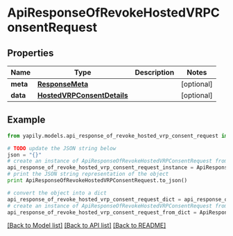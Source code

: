 # ApiResponseOfRevokeHostedVRPConsentRequest


## Properties
Name | Type | Description | Notes
------------ | ------------- | ------------- | -------------
**meta** | [**ResponseMeta**](ResponseMeta.md) |  | [optional] 
**data** | [**HostedVRPConsentDetails**](HostedVRPConsentDetails.md) |  | [optional] 

## Example

```python
from yapily.models.api_response_of_revoke_hosted_vrp_consent_request import ApiResponseOfRevokeHostedVRPConsentRequest

# TODO update the JSON string below
json = "{}"
# create an instance of ApiResponseOfRevokeHostedVRPConsentRequest from a JSON string
api_response_of_revoke_hosted_vrp_consent_request_instance = ApiResponseOfRevokeHostedVRPConsentRequest.from_json(json)
# print the JSON string representation of the object
print ApiResponseOfRevokeHostedVRPConsentRequest.to_json()

# convert the object into a dict
api_response_of_revoke_hosted_vrp_consent_request_dict = api_response_of_revoke_hosted_vrp_consent_request_instance.to_dict()
# create an instance of ApiResponseOfRevokeHostedVRPConsentRequest from a dict
api_response_of_revoke_hosted_vrp_consent_request_from_dict = ApiResponseOfRevokeHostedVRPConsentRequest.from_dict(api_response_of_revoke_hosted_vrp_consent_request_dict)
```
[[Back to Model list]](../README.md#documentation-for-models) [[Back to API list]](../README.md#documentation-for-api-endpoints) [[Back to README]](../README.md)


